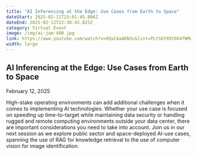 ```yaml
---
title: "AI Inferencing at the Edge: Use Cases from Earth to Space"
dateStart: 2025-02-11T23:01:45.806Z
dateEnd: 2025-02-12T22:30:45.825Z
category: Virtual Event
image: /img/ai-jam-400.jpg
link: https://www.youtube.com/watch?v=9QxCAaAKN3c&list=PLtS6YX0YOX4fWMwKbp9blyI1GLdXlbWjY
width: large
---
```

## AI Inferencing at the Edge: Use Cases from Earth to Space

February 12, 2025

High-stake operating environments can add additional challenges when it comes to implementing AI technologies. Whether your use case is focused on speeding up time-to-target while maintaining data security or handling rugged and remote computing environments outside your data center, there are important considerations you need to take into account. Join us in our next session as we explore public sector and space-deployed AI-use cases, spanning the use of RAG for knowledge retrieval to the use of computer vision for image identification. 